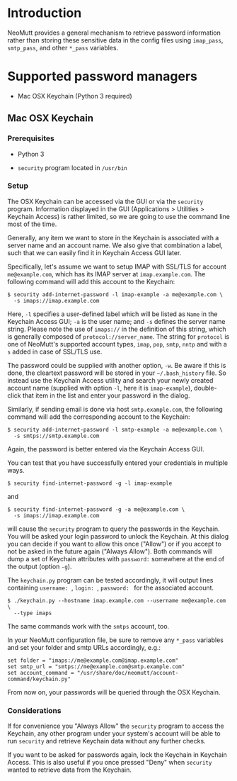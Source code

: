 # Introduction

NeoMutt provides a general mechanism to retrieve password information rather
than storing these sensitive data in the config files using `imap_pass`,
`smtp_pass`, and other `*_pass` variables.

# Supported password managers

- Mac OSX Keychain (Python 3 required)

## Mac OSX Keychain

### Prerequisites

- Python 3

- `security` program located in `/usr/bin`

### Setup

The OSX Keychain can be accessed via the GUI or via the `security` program.
Information displayed in the GUI (Applications > Utilities > Keychain Access)
is rather limited, so we are going to use the command line most of the time.

Generally, any item we want to store in the Keychain is associated with a
server name and an account name. We also give that combination a label, such
that we can easily find it in Keychain Access GUI later.

Specifically, let's assume we want to setup IMAP with SSL/TLS for account
`me@example.com`, which has its IMAP server at `imap.example.com`. The
following command will add this account to the Keychain:

```
$ security add-internet-password -l imap-example -a me@example.com \
  -s imaps://imap.example.com
```

Here, `-l` specifies a user-defined label which will be listed as `Name` in
the Keychain Access GUI; `-a` is the user name; and `-s` defines the server
name string. Please note the use of `imaps://` in the definition of this
string, which is generally composed of `protocol://server_name`. The string
for `protocol` is one of NeoMutt's supported account types, `imap`, `pop`,
`smtp`, `nntp` and with a `s` added in case of SSL/TLS use.

The password could be supplied with another option, `-w`. Be aware if this is
done, the cleartext password will be stored in your `~/.bash_history` file.
So instead use the Keychain Access utility and search your newly created
account name (supplied with option `-l`, here it is `imap-example`),
double-click that item in the list and enter your password in the dialog.

Similarly, if sending email is done via host `smtp.example.com`, the following
command will add the corresponding account to the Keychain:

```
$ security add-internet-password -l smtp-example -a me@example.com \
  -s smtps://smtp.example.com
```

Again, the password is better entered via the Keychain Access GUI.

You can test that you have successfully entered your credentials in multiple
ways.

```
$ security find-internet-password -g -l imap-example
```

and

```
$ security find-internet-password -g -a me@example.com \
  -s imaps://imap.example.com
```

will cause the `security` program to query the passwords in the Keychain.
You will be asked your login password to unlock the Keychain. At this dialog
you can decide if you want to allow this once ("Allow") or if you accept to
not be asked in the future again ("Always Allow"). Both commands will dump a
set of Keychain attributes with `password:` somewhere at the end of the output
(option `-g`).

The `keychain.py` program can be tested accordingly, it will output lines
containing `username: `, `login: `, `password: ` for the associated account.

```
$ ./keychain.py --hostname imap.example.com --username me@example.com \
  --type imaps
```

The same commands work with the `smtps` account, too.

In your NeoMutt configuration file, be sure to remove any `*_pass` variables
and set your folder and smtp URLs accordingly, e.g.:

```
set folder = "imaps://me@example.com@imap.example.com"
set smtp_url = "smtps://me@example.com@smtp.example.com"
set account_command = "/usr/share/doc/neomutt/account-command/keychain.py"
```

From now on, your passwords will be queried through the OSX Keychain.

### Considerations

If for convenience you "Always Allow" the `security` program to access the
Keychain, any other program under your system's account will be able to run
`security` and retrieve Keychain data without any further checks.

If you want to be asked for passwords again, lock the Keychain in Keychain
Access. This is also useful if you once pressed "Deny" when `security` wanted
to retrieve data from the Keychain.
